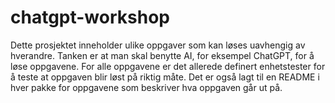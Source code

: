 # chatgpt-workshop

Dette prosjektet inneholder ulike oppgaver som kan løses uavhengig av hverandre.
Tanken er at man skal benytte AI, for eksempel ChatGPT, for å løse oppgavene.
For alle oppgavene er det allerede definert enhetstester for å teste at oppgaven blir
løst på riktig måte. Det er også lagt til en README i hver pakke for oppgavene som
beskriver hva oppgaven går ut på.